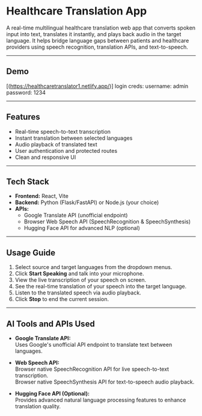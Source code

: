 # Healthcare Translation App

A real-time multilingual healthcare translation web app that converts spoken input into text, translates it instantly, and plays back audio in the target language. It helps bridge language gaps between patients and healthcare providers using speech recognition, translation APIs, and text-to-speech.

---

## Demo
[(https://healthcaretranslator1.netlify.app/)]
login creds: username: admin password: 1234

---

## Features

- Real-time speech-to-text transcription
- Instant translation between selected languages
- Audio playback of translated text
- User authentication and protected routes
- Clean and responsive UI

---

## Tech Stack

- **Frontend:** React, Vite
- **Backend:** Python (Flask/FastAPI) or Node.js (your choice)
- **APIs:**
  - Google Translate API (unofficial endpoint)
  - Browser Web Speech API (SpeechRecognition & SpeechSynthesis)
  - Hugging Face API for advanced NLP (optional)

---
## Usage Guide

1. Select source and target languages from the dropdown menus.  
2. Click **Start Speaking** and talk into your microphone.  
3. View the live transcription of your speech on screen.  
4. See the real-time translation of your speech into the target language.  
5. Listen to the translated speech via audio playback.  
6. Click **Stop** to end the current session.  

---

## AI Tools and APIs Used

- **Google Translate API:**  
  Uses Google's unofficial API endpoint to translate text between languages.

- **Web Speech API:**  
  Browser native SpeechRecognition API for live speech-to-text transcription.  
  Browser native SpeechSynthesis API for text-to-speech audio playback.

- **Hugging Face API (Optional):**  
  Provides advanced natural language processing features to enhance translation quality.

